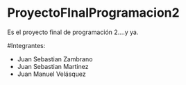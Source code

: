 # ProyectoFInalProgramacion2
Es el proyecto final de programación 2....y ya.

#Integrantes:
- Juan Sebastian Zambrano
- Juan Sebastian Martinez
- Juan Manuel Velásquez

